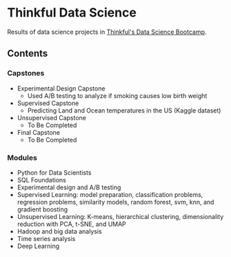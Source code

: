 # Thinkful Data Science

Results of data science projects in [Thinkful's Data Science Bootcamp](https://www.thinkful.com/bootcamp/data-science/).

## Contents 

### Capstones
- Experimental Design Capstone
  - Used A/B testing to analyze if smoking causes low birth weight
- Supervised Capstone
  - Predicting Land and Ocean temperatures in the US (Kaggle dataset) 
- Unsupervised Capstone 
  - To Be Completed
- Final Capstone
  - To Be Completed

### Modules
  - Python for Data Scientists
  - SQL Foundations
  - Experimental design and A/B testing
  - Supervised Learning: model preparation, classification problems, regression problems, similarity models, random forest, svm, knn, and gradient boosting
  - Unsupervised Learning: K-means, hierarchical clustering, dimensionality reduction with PCA, t-SNE, and UMAP
  - Hadoop and big data analysis
  - Time series analysis
  - Deep Learning

    
      



